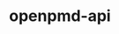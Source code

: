 ---
title: "openpmd-api"
layout: cache
categories: [package, develop-2025-01-12]
meta: {"versions": ["0.16.0"], "compilers": ["gcc@=11.1.0", "gcc@=11.4.0", "gcc@=9.4.0", "oneapi@=2024.2.1"], "oss": ["ubuntu20.04", "ubuntu22.04"], "platforms": ["linux"], "targets": ["neoverse_v2", "ppc64le", "x86_64_v3"], "stacks": ["data-vis-sdk", "e4s", "e4s-neoverse-v2", "e4s-oneapi", "e4s-power", "e4s-rocm-external", "root"], "num_specs": 12, "num_specs_by_stack": {"e4s-power": 2, "root": 12, "data-vis-sdk": 1, "e4s-neoverse-v2": 2, "e4s-rocm-external": 1, "e4s": 3, "e4s-oneapi": 3}}
spec_details: [{"hash": "5z6zcgshixstcv7vqixwbjk7wqipmok3", "compiler": "gcc@=9.4.0", "versions": ["0.16.0"], "os": "ubuntu20.04", "platform": "linux", "target": "ppc64le", "variants": ["+adios2", "build_system=cmake", "build_type=Release", "generator=make", "+hdf5", "~ipo", "+mpi", "patches=e49fe79", "~python", "+shared"], "stacks": ["e4s-power", "root"], "size": "-", "tarball": "https://binaries.spack.io/develop-2025-01-12/build_cache/linux-ubuntu20.04-ppc64le/gcc-9.4.0/openpmd-api-0.16.0/linux-ubuntu20.04-ppc64le-gcc-9.4.0-openpmd-api-0.16.0-5z6zcgshixstcv7vqixwbjk7wqipmok3.spack"}, {"hash": "kfey35ctb5c3n2uaf7e3k7uc6zqvtvb5", "compiler": "gcc@=9.4.0", "versions": ["0.16.0"], "os": "ubuntu20.04", "platform": "linux", "target": "ppc64le", "variants": ["+adios2", "build_system=cmake", "build_type=Release", "generator=make", "+hdf5", "~ipo", "+mpi", "patches=e49fe79", "~python", "+shared"], "stacks": ["e4s-power", "root"], "size": "-", "tarball": "https://binaries.spack.io/develop-2025-01-12/build_cache/linux-ubuntu20.04-ppc64le/gcc-9.4.0/openpmd-api-0.16.0/linux-ubuntu20.04-ppc64le-gcc-9.4.0-openpmd-api-0.16.0-kfey35ctb5c3n2uaf7e3k7uc6zqvtvb5.spack"}, {"hash": "wir6seb3armgttysmyovzik77qzmxbt2", "compiler": "gcc@=11.1.0", "versions": ["0.16.0"], "os": "ubuntu20.04", "platform": "linux", "target": "x86_64_v3", "variants": ["+adios2", "build_system=cmake", "build_type=Release", "generator=make", "+hdf5", "~ipo", "+mpi", "patches=e49fe79", "+python", "+shared"], "stacks": ["root", "data-vis-sdk"], "size": "-", "tarball": "https://binaries.spack.io/develop-2025-01-12/build_cache/linux-ubuntu20.04-x86_64_v3/gcc-11.1.0/openpmd-api-0.16.0/linux-ubuntu20.04-x86_64_v3-gcc-11.1.0-openpmd-api-0.16.0-wir6seb3armgttysmyovzik77qzmxbt2.spack"}, {"hash": "fhohrx53ibppcyw5y2mkiwhcm2jseolc", "compiler": "gcc@=11.4.0", "versions": ["0.16.0"], "os": "ubuntu22.04", "platform": "linux", "target": "neoverse_v2", "variants": ["+adios2", "build_system=cmake", "build_type=Release", "generator=make", "+hdf5", "~ipo", "+mpi", "patches=e49fe79", "~python", "+shared"], "stacks": ["root", "e4s-neoverse-v2"], "size": "-", "tarball": "https://binaries.spack.io/develop-2025-01-12/build_cache/linux-ubuntu22.04-neoverse_v2/gcc-11.4.0/openpmd-api-0.16.0/linux-ubuntu22.04-neoverse_v2-gcc-11.4.0-openpmd-api-0.16.0-fhohrx53ibppcyw5y2mkiwhcm2jseolc.spack"}, {"hash": "zms4cskrx4tija56bxjbecfks6nquf5j", "compiler": "gcc@=11.4.0", "versions": ["0.16.0"], "os": "ubuntu22.04", "platform": "linux", "target": "neoverse_v2", "variants": ["+adios2", "build_system=cmake", "build_type=Release", "generator=make", "+hdf5", "~ipo", "+mpi", "patches=e49fe79", "~python", "+shared"], "stacks": ["root", "e4s-neoverse-v2"], "size": "-", "tarball": "https://binaries.spack.io/develop-2025-01-12/build_cache/linux-ubuntu22.04-neoverse_v2/gcc-11.4.0/openpmd-api-0.16.0/linux-ubuntu22.04-neoverse_v2-gcc-11.4.0-openpmd-api-0.16.0-zms4cskrx4tija56bxjbecfks6nquf5j.spack"}, {"hash": "37ba63ikwywp3cebo42gbu5pwnbjhdnf", "compiler": "gcc@=11.4.0", "versions": ["0.16.0"], "os": "ubuntu22.04", "platform": "linux", "target": "x86_64_v3", "variants": ["+adios2", "build_system=cmake", "build_type=Release", "generator=make", "+hdf5", "~ipo", "+mpi", "patches=e49fe79", "+python", "+shared"], "stacks": ["root", "e4s-rocm-external"], "size": "-", "tarball": "https://binaries.spack.io/develop-2025-01-12/build_cache/linux-ubuntu22.04-x86_64_v3/gcc-11.4.0/openpmd-api-0.16.0/linux-ubuntu22.04-x86_64_v3-gcc-11.4.0-openpmd-api-0.16.0-37ba63ikwywp3cebo42gbu5pwnbjhdnf.spack"}, {"hash": "ejzdpyqbene67idzemzk4djdwrlz25av", "compiler": "gcc@=11.4.0", "versions": ["0.16.0"], "os": "ubuntu22.04", "platform": "linux", "target": "x86_64_v3", "variants": ["+adios2", "build_system=cmake", "build_type=Release", "generator=make", "+hdf5", "~ipo", "+mpi", "patches=e49fe79", "+python", "+shared"], "stacks": ["e4s", "root"], "size": "-", "tarball": "https://binaries.spack.io/develop-2025-01-12/build_cache/linux-ubuntu22.04-x86_64_v3/gcc-11.4.0/openpmd-api-0.16.0/linux-ubuntu22.04-x86_64_v3-gcc-11.4.0-openpmd-api-0.16.0-ejzdpyqbene67idzemzk4djdwrlz25av.spack"}, {"hash": "cemfujckrezbwpf4srzwtzbuvwwo4jv4", "compiler": "gcc@=11.4.0", "versions": ["0.16.0"], "os": "ubuntu22.04", "platform": "linux", "target": "x86_64_v3", "variants": ["+adios2", "build_system=cmake", "build_type=Release", "generator=make", "+hdf5", "~ipo", "+mpi", "patches=e49fe79", "~python", "+shared"], "stacks": ["e4s", "root"], "size": "-", "tarball": "https://binaries.spack.io/develop-2025-01-12/build_cache/linux-ubuntu22.04-x86_64_v3/gcc-11.4.0/openpmd-api-0.16.0/linux-ubuntu22.04-x86_64_v3-gcc-11.4.0-openpmd-api-0.16.0-cemfujckrezbwpf4srzwtzbuvwwo4jv4.spack"}, {"hash": "wz4vpmdmntwf24ra4phl2frmtgvfyhr2", "compiler": "gcc@=11.4.0", "versions": ["0.16.0"], "os": "ubuntu22.04", "platform": "linux", "target": "x86_64_v3", "variants": ["+adios2", "build_system=cmake", "build_type=Release", "generator=make", "+hdf5", "~ipo", "+mpi", "patches=e49fe79", "~python", "+shared"], "stacks": ["e4s", "root"], "size": "-", "tarball": "https://binaries.spack.io/develop-2025-01-12/build_cache/linux-ubuntu22.04-x86_64_v3/gcc-11.4.0/openpmd-api-0.16.0/linux-ubuntu22.04-x86_64_v3-gcc-11.4.0-openpmd-api-0.16.0-wz4vpmdmntwf24ra4phl2frmtgvfyhr2.spack"}, {"hash": "gainazuoa3sfwtpq2varaivmsfiiypsz", "compiler": "oneapi@=2024.2.1", "versions": ["0.16.0"], "os": "ubuntu22.04", "platform": "linux", "target": "x86_64_v3", "variants": ["+adios2", "build_system=cmake", "build_type=Release", "generator=make", "+hdf5", "~ipo", "+mpi", "patches=e49fe79", "+python", "+shared"], "stacks": ["e4s-oneapi", "root"], "size": "-", "tarball": "https://binaries.spack.io/develop-2025-01-12/build_cache/linux-ubuntu22.04-x86_64_v3/oneapi-2024.2.1/openpmd-api-0.16.0/linux-ubuntu22.04-x86_64_v3-oneapi-2024.2.1-openpmd-api-0.16.0-gainazuoa3sfwtpq2varaivmsfiiypsz.spack"}, {"hash": "2eo4dhjw3rhfnshs24kerafe7g7347sw", "compiler": "oneapi@=2024.2.1", "versions": ["0.16.0"], "os": "ubuntu22.04", "platform": "linux", "target": "x86_64_v3", "variants": ["+adios2", "build_system=cmake", "build_type=Release", "generator=make", "+hdf5", "~ipo", "+mpi", "patches=e49fe79", "~python", "+shared"], "stacks": ["e4s-oneapi", "root"], "size": "-", "tarball": "https://binaries.spack.io/develop-2025-01-12/build_cache/linux-ubuntu22.04-x86_64_v3/oneapi-2024.2.1/openpmd-api-0.16.0/linux-ubuntu22.04-x86_64_v3-oneapi-2024.2.1-openpmd-api-0.16.0-2eo4dhjw3rhfnshs24kerafe7g7347sw.spack"}, {"hash": "ngl6tzwe7bs3ora3a7btrmsdd435vtht", "compiler": "oneapi@=2024.2.1", "versions": ["0.16.0"], "os": "ubuntu22.04", "platform": "linux", "target": "x86_64_v3", "variants": ["+adios2", "build_system=cmake", "build_type=Release", "generator=make", "+hdf5", "~ipo", "+mpi", "patches=e49fe79", "~python", "+shared"], "stacks": ["e4s-oneapi", "root"], "size": "-", "tarball": "https://binaries.spack.io/develop-2025-01-12/build_cache/linux-ubuntu22.04-x86_64_v3/oneapi-2024.2.1/openpmd-api-0.16.0/linux-ubuntu22.04-x86_64_v3-oneapi-2024.2.1-openpmd-api-0.16.0-ngl6tzwe7bs3ora3a7btrmsdd435vtht.spack"}]
---